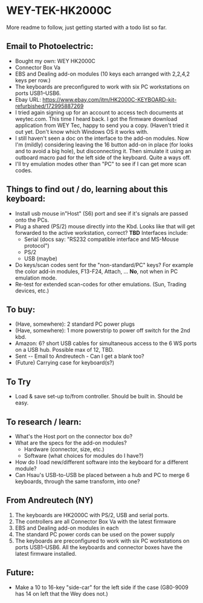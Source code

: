 # WEY-TEK-HK2000C

More readme to follow, just getting started with a todo list so far.

## Email to Photoelectric:

* Bought my own: WEY HK2000C
* Connector Box Va
* EBS and Dealing add-on modules (10 keys each arranged with 2,2,4,2 keys per row.)
* The keyboards are preconfigured to work with six PC workstations on ports
USB1–USB6.
* Ebay URL: https://www.ebay.com/itm/HK2000C-KEYBOARD-kit-refurbished/172995887269
* I tried again signing up for an account to access tech documents at
weytec.com. This time I heard back. I got the firmware download application from
WEY Tec, happy to send you a copy. (Haven't tried it out yet. Don't know which
Windows OS it works with.
* I still haven't seen a doc on the interface to the add-on modules. Now I'm
(mildly) considering leaving the 16 button add-on in place (for looks and to
avoid a big hole), but disconnecting it. Then simulate it using an outboard
macro pad for the left side of the keyboard. Quite a ways off.
* I'll try emulation modes other than "PC" to see if I can get more scan codes.


## Things to find out / do, learning about this keyboard:

* Install usb mouse in"Host" (S6) port and see if it's signals are passed onto the PCs.
* Plug a shared (PS/2) mouse directly into the Kbd. Looks like that will get
forwarded to the active workstation, correct? **TBD** Interfaces include:
    * Serial (docs say: "RS232 compatible interface and MS-Mouse protocol")
    * PS/2
    * USB (maybe)
* Do keys/scan codes sent for the "non-standard/PC" keys? For example the color
add-in modules, F13-F24, Attach, ... **No**, not when in PC emulation mode.
* Re-test for extended scan-codes for other emulations. (Sun, Trading devices, etc.)


## To buy:

* (Have, somewhere): 2 standard PC power plugs
* (Have, somewhere): 1 more powerstrip to power off switch for the 2nd kbd.
* Amazon: 6? short USB cables for simultaneous access to the 6 WS ports on a USB
hub. Possible max of 12, TBD.
* Sent -- Email to Andreutech - Can I get a blank too?
* (Future) Carrying case for keyboard(s?)

## To Try

* Load & save set-up to/from controller. Should be built in. Should be easy.


## To research / learn:

* What's the Host port on the connector box do?
* What are the specs for the add-on modules?
    * Hardware (connector, size, etc.)
    * Software (what choices for modules do I have?)
* How do I load new/different software into the keyboard for a different module?
* Can Hsau's USB-to-USB be placed between a hub and PC to merge 6 keyboards,
through the same transform, into one?


## From Andreutech (NY)

1.	The keyboards are HK2000C with PS/2, USB and serial ports. 
2.	The controllers are all Connector Box Va with the latest firmware
3.	EBS and Dealing add-on modules in each
4.	The standard PC power cords can be used on the power supply
5. The keyboards are preconfigured to work with six PC workstations on ports
USB1–USB6. All the keyboards and connector boxes have the latest firmware
installed.

## Future:

* Make a 10 to 16-key "side-car" for the left side if the case (G80-9009 has 14 on
left that the Wey does not.)

